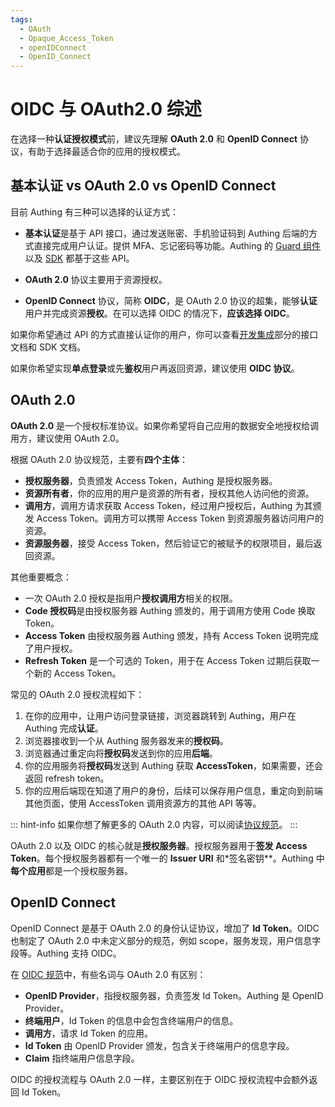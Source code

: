 ```yaml
---
tags:
  - OAuth 
  - Opaque_Access_Token
  - openIDConnect
  - OpenID_Connect
---
```

# OIDC 与 OAuth2.0 综述

<LastUpdated />

在选择一种**认证授权模式**前，建议先理解 **OAuth 2.0** 和 **OpenID Connect** 协议，有助于选择最适合你的应用的授权模式。

## 基本认证 vs OAuth 2.0 vs OpenID Connect

目前 Authing 有三种可以选择的认证方式：

- **基本认证**是基于 API 接口，通过发送账密、手机验证码到 Authing 后端的方式直接完成用户认证。提供 MFA、忘记密码等功能。Authing 的 [Guard 组件](/reference-new/guard)以及 [SDK](/reference-new/web/sdk-for-node) 都基于这些 API。

- **OAuth 2.0** 协议主要用于资源授权。

- **OpenID Connect** 协议，简称 **OIDC**，是 OAuth 2.0 协议的超集，能够**认证**用户并完成资源**授权**。在可以选择 OIDC 的情况下，**应该选择 OIDC**。

如果你希望通过 API 的方式直接认证你的用户，你可以查看[开发集成](/reference-new/)部分的接口文档和 SDK 文档。

如果你希望实现**单点登录**或先**鉴权**用户再返回资源，建议使用 **OIDC 协议**。

## OAuth 2.0

**OAuth 2.0** 是一个授权标准协议。如果你希望将自己应用的数据安全地授权给调用方，建议使用 OAuth 2.0。

根据 OAuth 2.0 协议规范，主要有**四个主体**：

- **授权服务器**，负责颁发 Access Token，Authing 是授权服务器。
- **资源所有者**，你的应用的用户是资源的所有者，授权其他人访问他的资源。
- **调用方**，调用方请求获取 Access Token，经过用户授权后，Authing 为其颁发 Access Token。调用方可以携带 Access Token 到资源服务器访问用户的资源。
- **资源服务器**，接受 Access Token，然后验证它的被赋予的权限项目，最后返回资源。

其他重要概念：

- 一次 OAuth 2.0 授权是指用户**授权调用方**相关的权限。
- **Code 授权码**是由授权服务器 Authing 颁发的，用于调用方使用 Code 换取 Token。
- **Access Token** 由授权服务器 Authing 颁发，持有 Access Token 说明完成了用户授权。
- **Refresh Token** 是一个可选的 Token，用于在 Access Token 过期后获取一个新的 Access Token。

常见的 OAuth 2.0 授权流程如下：

1. 在你的应用中，让用户访问登录链接，浏览器跳转到 Authing，用户在 Authing 完成**认证**。
2. 浏览器接收到一个从 Authing 服务器发来的**授权码**。
3. 浏览器通过重定向将**授权码**发送到你的应用**后端**。
4. 你的应用服务将**授权码**发送到 Authing 获取 **AccessToken**，如果需要，还会返回 refresh token。
5. 你的应用后端现在知道了用户的身份，后续可以保存用户信息，重定向到前端其他页面，使用 AccessToken 调用资源方的其他 API 等等。

::: hint-info
如果你想了解更多的 OAuth 2.0 内容，可以阅读[协议规范](https://tools.ietf.org/html/rfc6749)。
:::

OAuth 2.0 以及 OIDC 的核心就是**授权服务器**。授权服务器用于**签发 Access Token**。每个授权服务器都有一个唯一的 **Issuer URI** 和*签名密钥**。Authing 中**每个应用**都是一个授权服务器。

## OpenID Connect

OpenID Connect 是基于 OAuth 2.0 的身份认证协议，增加了 **Id Token**。OIDC 也制定了 OAuth 2.0 中未定义部分的规范，例如 scope，服务发现，用户信息字段等。Authing 支持 OIDC。

在 [OIDC 规范](https://openid.net/connect/)中，有些名词与 OAuth 2.0 有区别：

- **OpenID Provider**，指授权服务器，负责签发 Id Token。Authing 是 OpenID Provider。
- **终端用户**，Id Token 的信息中会包含终端用户的信息。
- **调用方**，请求 Id Token 的应用。
- **Id Token** 由 OpenID Provider 颁发，包含关于终端用户的信息字段。
- **Claim** 指终端用户信息字段。

OIDC 的授权流程与 OAuth 2.0 一样，主要区别在于 OIDC 授权流程中会额外返回 Id Token。


